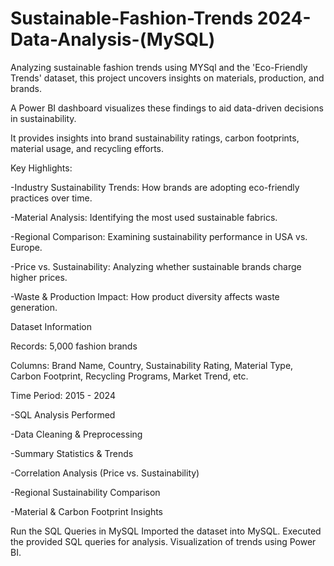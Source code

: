 # Sustainable-Fashion-Trends 2024-Data-Analysis-(MySQL)
Analyzing sustainable fashion trends using MYSql and the 'Eco-Friendly Trends' dataset, this project uncovers insights on materials, production, and brands. 

A Power BI dashboard visualizes these findings to aid data-driven decisions in sustainability.

It provides insights into brand sustainability ratings, carbon footprints, material usage, and recycling efforts.

Key Highlights:

-Industry Sustainability Trends: How brands are adopting eco-friendly practices over time.

-Material Analysis: Identifying the most used sustainable fabrics.

-Regional Comparison: Examining sustainability performance in USA vs. Europe.

-Price vs. Sustainability: Analyzing whether sustainable brands charge higher prices.

-Waste & Production Impact: How product diversity affects waste generation.
 
 
Dataset Information

Records: 5,000 fashion brands

Columns: Brand Name, Country, Sustainability Rating, Material Type, Carbon Footprint, Recycling Programs, Market Trend, etc.

Time Period: 2015 - 2024

-SQL Analysis Performed

-Data Cleaning & Preprocessing

-Summary Statistics & Trends

-Correlation Analysis (Price vs. Sustainability)

-Regional Sustainability Comparison

-Material & Carbon Footprint Insights

Run the SQL Queries in MySQL
Imported the dataset into MySQL.
Executed the provided SQL queries for analysis.
Visualization of trends using Power BI.
